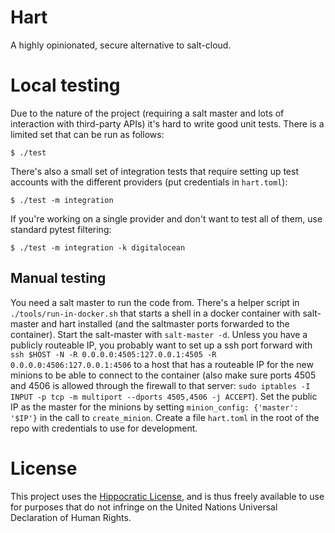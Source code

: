 Hart
====

A highly opinionated, secure alternative to salt-cloud.


Local testing
=============

Due to the nature of the project (requiring a salt master and lots of
interaction with third-party APIs) it's hard to write good unit tests. There is
a limited set that can be run as follows:

    $ ./test

There's also a small set of integration tests that require setting up test
accounts with the different providers (put credentials in `hart.toml`):

    $ ./test -m integration

If you're working on a single provider and don't want to test all of them, use
standard pytest filtering:

    $ ./test -m integration -k digitalocean


## Manual testing

You need a salt master to run the code from. There's a helper script in
`./tools/run-in-docker.sh` that starts a shell in a docker container with
salt-master and hart installed (and the saltmaster ports forwarded to the
container). Start the salt-master with `salt-master -d`. Unless you have a
publicly routeable IP, you probably want to set up a ssh port forward with
`ssh $HOST -N -R 0.0.0.0:4505:127.0.0.1:4505 -R 0.0.0.0:4506:127.0.0.1:4506`
to a host that has a routeable IP for the new minions to be able to connect to
the container (also make sure ports 4505 and 4506 is allowed through the
firewall to that server: `sudo iptables -I INPUT -p tcp -m multiport --dports
4505,4506 -j ACCEPT`). Set the public IP as the master for the minions by
setting `minion_config: {'master': '$IP'}` in the call to `create_minion`.
Create a file `hart.toml` in the root of the repo with credentials to use for
development.


License
=======

This project uses the [Hippocratic License](https://firstdonoharm.dev/), and is
thus freely available to use for purposes that do not infringe on the United
Nations Universal Declaration of Human Rights.

